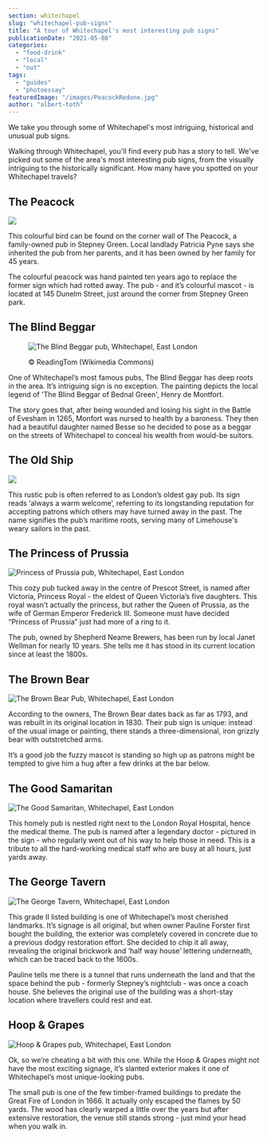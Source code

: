 ```yaml
---
section: whitechapel
slug: "whitechapel-pub-signs"
title: "A tour of Whitechapel's most interesting pub signs"
publicationDate: "2021-05-08"
categories: 
  - "food-drink"
  - "local"
  - "out"
tags: 
  - "guides"
  - "photoessay"
featuredImage: "/images/PeacockRedone.jpg"
author: "albert-toth"
---
```


We take you through some of Whitechapel's most intriguing, historical and unusual pub signs.

Walking through Whitechapel, you'll find every pub has a story to tell. We've picked out some of the area's most interesting pub signs, from the visually intriguing to the historically significant. How many have you spotted on your Whitechapel travels?

## The Peacock

![](/images/PeacockRedone-1024x683.jpg)

This colourful bird can be found on the corner wall of The Peacock, a family-owned pub in Stepney Green. Local landlady Patricia Pyne says she inherited the pub from her parents, and it has been owned by her family for 45 years.

The colourful peacock was hand painted ten years ago to replace the former sign which had rotted away. The pub - and it’s colourful mascot - is located at 145 Dunelm Street, just around the corner from Stepney Green park.

## The Blind Beggar

<figure>

![The Blind Beggar pub, Whitechapel, East London](/images/BlindBeggar-1024x683.jpg)

<figcaption>

© ReadingTom (Wikimedia Commons)

</figcaption>

</figure>

One of Whitechapel’s most famous pubs, The Blind Beggar has deep roots in the area. It’s intriguing sign is no exception. The painting depicts the local legend of 'The Blind Beggar of Bednal Green', Henry de Montfort.

The story goes that, after being wounded and losing his sight in the Battle of Evesham in 1265, Monfort was nursed to health by a baroness. They then had a beautiful daughter named Besse so he decided to pose as a beggar on the streets of Whitechapel to conceal his wealth from would-be suitors.

## The Old Ship

![](/images/OldShipRedone-1024x683.jpg)

This rustic pub is often referred to as London’s oldest gay pub. Its sign reads ‘always a warm welcome’, referring to its longstanding reputation for accepting patrons which others may have turned away in the past. The name signifies the pub’s maritime roots, serving many of Limehouse's weary sailors in the past.

## The Princess of Prussia

![Princess of Prussia pub, Whitechapel, East London](/images/PrincessOfPrussia-1024x683.jpg)

This cozy pub tucked away in the centre of Prescot Street, is named after Victoria, Princess Royal - the eldest of Queen Victoria’s five daughters. This royal wasn’t actually the princess, but rather the Queen of Prussia, as the wife of German Emperor Frederick III. Someone must have decided “Princess of Prussia” just had more of a ring to it.

The pub, owned by Shepherd Neame Brewers, has been run by local Janet Wellman for nearly 10 years. She tells me it has stood in its current location since at least the 1800s.

## The Brown Bear

![The Brown Bear Pub, Whitechapel, East London](/images/BrownBear-1024x683.jpg)

According to the owners, The Brown Bear dates back as far as 1793, and was rebuilt in its original location in 1830. Their pub sign is unique: instead of the usual image or painting, there stands a three-dimensional, iron grizzly bear with outstretched arms.

It’s a good job the fuzzy mascot is standing so high up as patrons might be tempted to give him a hug after a few drinks at the bar below.

## The Good Samaritan

![The Good Samaritan, Whitechapel, East London](/images/GoodSamaritan-1024x683.jpg)

This homely pub is nestled right next to the London Royal Hospital, hence the medical theme. The pub is named after a legendary doctor - pictured in the sign - who regularly went out of his way to help those in need. This is a tribute to all the hard-working medical staff who are busy at all hours, just yards away.

## The George Tavern

![The George Tavern, Whitechapel, East London](/images/GeorgeTavern-1024x683.jpg)

This grade II listed building is one of Whitechapel’s most cherished landmarks. It’s signage is all original, but when owner Pauline Forster first bought the building, the exterior was completely covered in concrete due to a previous dodgy restoration effort. She decided to chip it all away, revealing the original brickwork and ‘half way house’ lettering underneath, which can be traced back to the 1600s.

Pauline tells me there is a tunnel that runs underneath the land and that the space behind the pub - formerly Stepney’s nightclub - was once a coach house. She believes the original use of the building was a short-stay location where travellers could rest and eat.

## Hoop & Grapes

![Hoop & Grapes pub, Whitechapel, East London](/images/HoopGrapes-1024x683.jpg)

Ok, so we’re cheating a bit with this one. While the Hoop & Grapes might not have the most exciting signage, it’s slanted exterior makes it one of Whitechapel’s most unique-looking pubs.

The small pub is one of the few timber-framed buildings to predate the Great Fire of London in 1666. It actually only escaped the flames by 50 yards. The wood has clearly warped a little over the years but after extensive restoration, the venue still stands strong - just mind your head when you walk in.
